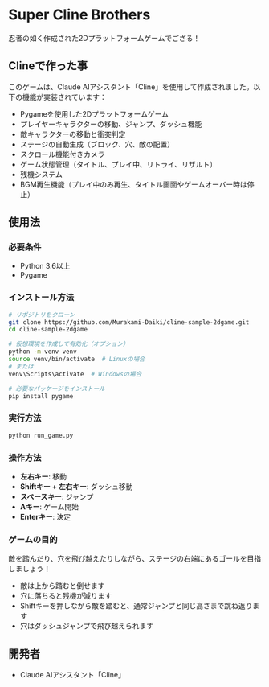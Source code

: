 # Super Cline Brothers

忍者の如く作成された2Dプラットフォームゲームでござる！

## Clineで作った事

このゲームは、Claude AIアシスタント「Cline」を使用して作成されました。以下の機能が実装されています：

- Pygameを使用した2Dプラットフォームゲーム
- プレイヤーキャラクターの移動、ジャンプ、ダッシュ機能
- 敵キャラクターの移動と衝突判定
- ステージの自動生成（ブロック、穴、敵の配置）
- スクロール機能付きカメラ
- ゲーム状態管理（タイトル、プレイ中、リトライ、リザルト）
- 残機システム
- BGM再生機能（プレイ中のみ再生、タイトル画面やゲームオーバー時は停止）

## 使用法

### 必要条件

- Python 3.6以上
- Pygame

### インストール方法

```bash
# リポジトリをクローン
git clone https://github.com/Murakami-Daiki/cline-sample-2dgame.git
cd cline-sample-2dgame

# 仮想環境を作成して有効化（オプション）
python -m venv venv
source venv/bin/activate  # Linuxの場合
# または
venv\Scripts\activate  # Windowsの場合

# 必要なパッケージをインストール
pip install pygame
```

### 実行方法

```bash
python run_game.py
```

### 操作方法

- **左右キー**: 移動
- **Shiftキー + 左右キー**: ダッシュ移動
- **スペースキー**: ジャンプ
- **Aキー**: ゲーム開始
- **Enterキー**: 決定

### ゲームの目的

敵を踏んだり、穴を飛び越えたりしながら、ステージの右端にあるゴールを目指しましょう！

- 敵は上から踏むと倒せます
- 穴に落ちると残機が減ります
- Shiftキーを押しながら敵を踏むと、通常ジャンプと同じ高さまで跳ね返ります
- 穴はダッシュジャンプで飛び越えられます

## 開発者

- Claude AIアシスタント「Cline」